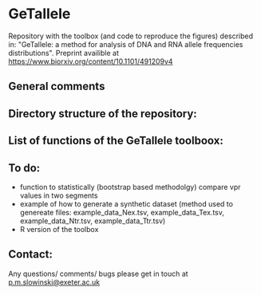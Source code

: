 # GeTallele

Repository with the toolbox (and code to reproduce the figures) described in: "GeTallele: a method for analysis of DNA and RNA allele frequencies distributions". Preprint availible at https://www.biorxiv.org/content/10.1101/491209v4

## General comments 

## Directory structure of the repository:

## List of functions of the GeTallele toolboox:


## To do:
* function to statistically (bootstrap based methodolgy) compare vpr values in two segments
* example of how to generate a synthetic dataset (method used to genereate files: example_data_Nex.tsv, example_data_Tex.tsv, example_data_Ntr.tsv, example_data_Ttr.tsv)
* R version of the toolbox

## Contact:
Any questions/ comments/ bugs please get in touch at p.m.slowinski@exeter.ac.uk

